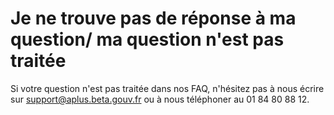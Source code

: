# Je ne trouve pas de réponse à ma question/ ma question n'est pas traitée

Si votre question n'est pas traitée dans nos FAQ, n'hésitez pas à nous écrire sur support@aplus.beta.gouv.fr ou à nous téléphoner au 01 84 80 88 12. 




